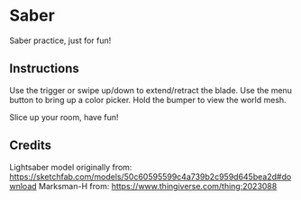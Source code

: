 # Saber

Saber practice, just for fun!

## Instructions

Use the trigger or swipe up/down to extend/retract the blade.
Use the menu button to bring up a color picker.
Hold the bumper to view the world mesh.

Slice up your room, have fun!

## Credits

Lightsaber model originally from: https://sketchfab.com/models/50c60595599c4a739b2c959d645bea2d#download
Marksman-H from: https://www.thingiverse.com/thing:2023088